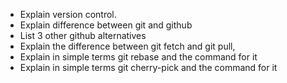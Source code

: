 - Explain version control.
- Explain difference between git and github
- List 3 other github alternatives
- Explain the difference between git fetch and git pull,
- Explain in simple terms git rebase and the command for it
- Explain in simple terms git cherry-pick and the command for it 